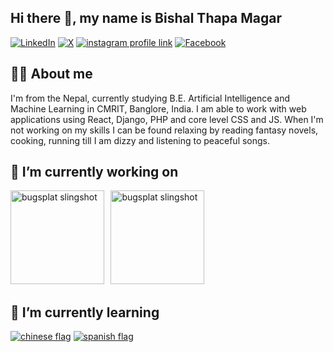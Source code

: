 ## Hi there 👋, my name is Bishal Thapa Magar

[![LinkedIn](https://img.shields.io/badge/LinkedIn-0A66C2?style=for-the-badge&logo=linkedin&logoColor=white)](https://www.linkedin.com/in/bishal-thapa-magar-2002-10-15-morning/)
[![X](https://img.shields.io/badge/X-000000?style=for-the-badge&logo=x&logoColor=white)](https://x.com/Bishal__Thapa)
[![instagram profile link](https://img.shields.io/badge/Instagram-E4405F?style=for-the-badge&logo=instagram&logoColor=white)](https://www.instagram.com/bishal_7hapa_magar/)
[![Facebook](https://img.shields.io/badge/-Facebook-1877F2?style=for-the-badge&logo=facebook&logoColor=white)](https://www.facebook.com/bishalthapa2022)
<!--
[![youtube channel link](https://img.shields.io/badge/YouTube-FF0000?style=for-the-badge&logo=youtube&logoColor=white)](https://youtube.com/pramit)
[![discord server link](https://img.shields.io/badge/Discord-7289DA?style=for-the-badge&logo=discord&logoColor=white)](https://discordapp.com/users/617644526886060062)
-->

## 🙋‍♂️ About me

<!-- ![profile view count](https://komarev.com/ghpvc/?username=bobbyg603) -->

I'm from the Nepal, currently studying B.E. Artificial Intelligence and Machine Learning in CMRIT, Banglore, India. I am able to work with web applications using React, Django, PHP and core level CSS and JS. When I'm not working on my skills I can be found relaxing by reading fantasy novels, cooking, running till I am dizzy and listening to peaceful songs.

## 🔭 I’m currently working on 

[<img src="assets/bugsplat-slingshot-small.png" alt="bugsplat slingshot" height="150px">](https://github.com/BugSplat-Git)
[<img style="margin-left: 6.5px" src="assets/wdh-logo.png" alt="bugsplat slingshot" height="150px">](https://github.com/workingdevshero)

## 🌱 I’m currently learning 

[![chinese flag](assets/chinese-flag-round.svg)](https://www.duolingo.com/profile/bobbyg603)
[![spanish flag](assets/spanish-flag-round.svg)](https://www.duolingo.com/profile/bobbyg603)
